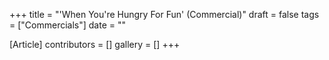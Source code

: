 +++
title = "'When You're Hungry For Fun' (Commercial)"
draft = false
tags = ["Commercials"]
date = ""

[Article]
contributors = []
gallery = []
+++